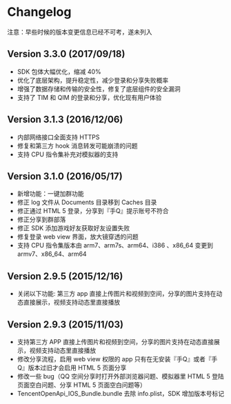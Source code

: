 # Changelog

注意：早些时候的版本变更信息已经不可考，遂未列入

## Version 3.3.0 (2017/09/18)

* SDK 包体大幅优化，缩减 40%
* 优化了底层架构，提升稳定性，减少登录和分享失败概率
* 增强了数据存储和传输的安全性，修复了底层组件的安全漏洞
* 支持了 TIM 和 QIM 的登录和分享，优化现有用户体验


## Version 3.1.3 (2016/12/06)

* 内部网络接口全面支持 HTTPS
* 修复和第三方 hook 消息转发可能崩溃的问题
* 支持 CPU 指令集补充对模拟器的支持


## Version 3.1.0 (2016/05/17)

* 新增功能：一键加群功能
* 修正 log 文件从 Documents 目录移到 Caches 目录
* 修正通过 HTML 5 登录，分享到『手Q』提示账号不符合
* 修正分享到群部落
* 修正 SDK 添加游戏好友获取好友设置失败
* 修复登录 web view 界面，放大镜穿透的问题
* 支持 CPU 指令集版本由 arm7、arm7s、arm64、i386 、x86_64 变更到 armv7、x86_64、arm64


## Version 2.9.5 (2015/12/16)

* 关闭以下功能: 第三方 app 直接上传图片和视频到空间，分享的图片支持在动态直接展示，视频支持动态里直接播放


## Version 2.9.3 (2015/11/03)

* 支持第三方 APP 直接上传图片和视频到空间，分享的图片支持在动态直接展示，视频支持动态里直接播放
* 修改分享流程，启用 web view 权限的 app 只有在无安装『手Q』或者『手Q』版本过旧才会启用 HTML 5 页面分享
* 修改一些 bug（QQ 空间分享时打开外部浏览器问题、模拟器里 HTML 5 登陆页面空白问题、分享 HTML 5 页面空白问题等）
* TencentOpenApi_IOS_Bundle.bundle 去除 info.plist，SDK 增加版本号标记
